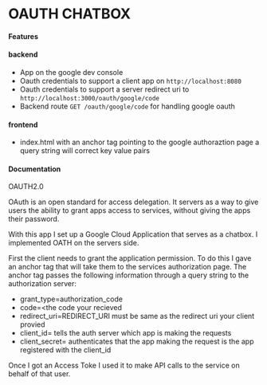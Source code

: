 OAUTH CHATBOX
===

#### Features
#### backend
* App on the google dev console
* Oauth credentials to support a client app on `http://localhost:8080`
* Oauth credentials to support a server redirect uri  to `http://localhost:3000/oauth/google/code`
* Backend route `GET /oauth/google/code` for handling google oauth

#### frontend
* index.html with an anchor tag pointing to the google authoraztion page a query string will correct key value pairs

####  Documentation  

OAUTH2.0

OAuth is an open standard for access delegation. It servers as a way to give users the ability to grant apps access to services, without giving the apps their password.

With this app I set up a Google Cloud Application that serves as a chatbox. I implemented OATH on the servers side.

First the client needs to grant the application permission. To do this I gave an anchor tag that will take them to the services authorization page. The anchor tag passes the following information through a query string to the authorization server:
* grant_type=authorization_code
* code=<the code your recieved
* redirect_uri=REDIRECT_URI must be same as the redirect uri your client provied
* client_id=<your client id> tells the auth server which app is making the requests
* client_secret=<your client secret> authenticates that the app making the request is the app registered  with the client_id

Once I got an Access Toke I used it to make API calls to the service on behalf of that user.
